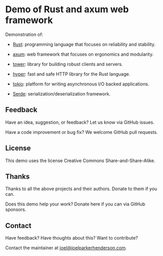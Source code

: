 # Demo of Rust and axum web framework

Demonstration of:

- [Rust](https://www.rust-lang.org): programming language that focuses on reliability and stability.

- [axum](https://crates.io/crates/axum): web framework that focuses on ergonomics and modularity.

- [tower](https://crates.io/crates/tower): library for building robust clients and servers.

- [hyper](https://hyper.rs/): fast and safe HTTP library for the Rust language.

- [tokio](https://tokio.rs): platform for writing asynchronous I/O backed applications.

- [Serde](https://crates.io/crates/serde): serialization/deserialization framework.

## Feedback

Have an idea, suggestion, or feedback? Let us know via GitHub issues.

Have a code improvement or bug fix? We welcome GitHub pull requests.

## License

This demo uses the license Creative Commons Share-and-Share-Alike.

## Thanks

Thanks to all the above projects and their authors. Donate to them if you can.

Does this demo help your work? Donate here if you can via GitHub sponsors.

## Contact

Have feedback? Have thoughts about this? Want to contribute?

Contact the maintainer at <joel@joelparkerhenderson.com>.
